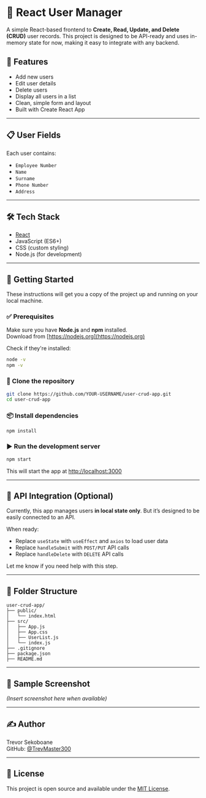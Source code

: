 
# 👥 React User Manager

A simple React-based frontend to **Create, Read, Update, and Delete (CRUD)** user records. This project is designed to be API-ready and uses in-memory state for now, making it easy to integrate with any backend.

## 🔧 Features

- Add new users
- Edit user details
- Delete users
- Display all users in a list
- Clean, simple form and layout
- Built with Create React App

---

## 📋 User Fields

Each user contains:
- `Employee Number`
- `Name`
- `Surname`
- `Phone Number`
- `Address`

---

## 🛠 Tech Stack

- [React](https://reactjs.org/)
- JavaScript (ES6+)
- CSS (custom styling)
- Node.js (for development)

---

## 🚀 Getting Started

These instructions will get you a copy of the project up and running on your local machine.

### ✅ Prerequisites

Make sure you have **Node.js** and **npm** installed.  
Download from [https://nodejs.org](https://nodejs.org)

Check if they're installed:

```bash
node -v
npm -v
```

### 🔄 Clone the repository

```bash
git clone https://github.com/YOUR-USERNAME/user-crud-app.git
cd user-crud-app
```

### 📦 Install dependencies

```bash
npm install
```

### ▶️ Run the development server

```bash
npm start
```

This will start the app at [http://localhost:3000](http://localhost:3000)

---

## 🔌 API Integration (Optional)

Currently, this app manages users **in local state only**. But it’s designed to be easily connected to an API.

When ready:
- Replace `useState` with `useEffect` and `axios` to load user data
- Replace `handleSubmit` with `POST/PUT` API calls
- Replace `handleDelete` with `DELETE` API calls

Let me know if you need help with this step.

---

## 📁 Folder Structure

```
user-crud-app/
├── public/
│   └── index.html
├── src/
│   ├── App.js
│   ├── App.css
│   ├── UserList.js
│   └── index.js
├── .gitignore
├── package.json
├── README.md
```

---

## 🧪 Sample Screenshot

_(Insert screenshot here when available)_

---

## ✍️ Author

Trevor Sekoboane  
GitHub: [@TrevMaster300](https://github.com/TrevMaster300)

---

## 📜 License

This project is open source and available under the [MIT License](https://opensource.org/licenses/MIT).
